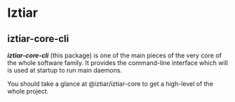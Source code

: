 # Iztiar #

## iztiar-core-cli ##

___iztiar-core-cli___ (this package) is one of the main pieces of the very core of the whole software family. It provides the command-line interface which will is used at startup to run main daemons.

You should take a glance at @iztiar/iztiar-core to get a high-level of the whole project.

